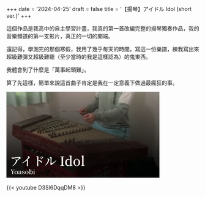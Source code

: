 +++
date = '2024-04-25'
draft = false
title = '【揚琴】アイドル Idol (short ver.)'
+++




這個作品是我高中的自主學習計畫，我真的第一首改編完整的揚琴獨奏作品，我的音樂頻道的第一支影片，真正的一切的開端。

還記得，學測完的那個寒假，我用了幾乎每天的時間，寫這一份樂譜，練我寫出來超級難彈又超級難聽（至少當時的我是這樣認為）的鬼東西。 

我體會到了什麼是「萬事起頭難」。

算了先這樣，簡單來說這首曲子肯定是我在一定意義下做過最瘋狂的事。


[![【揚琴】アイドル Idol (short ver.)](idoll.jpg)](https://youtu.be/D3Sl6DqqDM8)

{{< youtube D3Sl6DqqDM8 >}}
